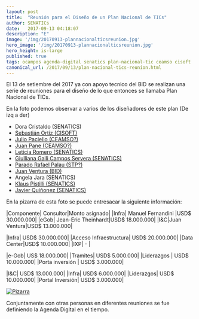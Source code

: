 ```yaml
---
layout: post
title:  "Reunión para el Diseño de un Plan Nacional de TICs"
author: SENATICs
date:   2017-09-13 04:18:07
description: "E"
image: '/img/20170913-plannacionalticsreunion.jpg'
hero_image: '/img/20170913-plannacionalticsreunion.jpg'
hero_height: is-large
published: true
tags: ocampos agenda-digital senatics plan-nacional-tic ceamso cisoft
canonical_url: /2017/09/13/plan-nacional-tics-reunion.html
---
```


El 13 de setiembre del 2017 ya con apoyo tecnico del BID se realizan una serie de reuniones para el diseño de lo que entonces se llamaba Plan Nacional de TICs. 

En la foto podemos observar a varios de los diseñadores de este plan (De izq a der)

* Dora Cristaldo (SENATICS)
* [Sebastián Ortiz (CISOFT)](https://twitter.com/sebastianpy/status/913595180527357953)
* [Julio Paciello (CEAMSO?)](https://twitter.com/juliopaciello)
* [Juan Pane (CEAMSO?)](https://twitter.com/pane_juan)
* [Leticia Romero (SENATICS)](https://twitter.com/Padmepy)
* [Giulliana Galli Campos Servera (SENATICS)](https://twitter.com/GalliGiuliana)
* [Parado Rafael Palau (STP?)](https://twitter.com/rafapalauh)
* [Juan Ventura (BID)](https://www.linkedin.com/in/juan-ventura-4033b729)
* Angela Jara (SENATICS)
* [Klaus Pistilli (SENATICS)](https://twitter.com/kpistilli)
* [Javier Quiñonez (SENATICS)](https://twitter.com/jjqc)

En la pizarra de esta foto se puede entresacar la siguiente información:

|Componente| Consultor|Monto asignado|
|Infra| Manuel Fernandini |USD$ 30.000.000|
|eGob| Jean-Eric Theinhardt|USD$ 18.000.000|
|I&C|Juan Ventura|USD$ 13.000.000|

|Infra| USD$ 30.000.000|
|Acceso Infraestructura| USD$ 20.000.000|
|Data Center|USD$ 10.000.000|
|IXP| - |

|e-Gob| US$ 18.000.000|
|Tramites| USD$ 5.000.000|
|Liderazgos | USD$ 10.000.000|
|Porta inversión | USD$ 3.000.000|

|I&C| USD$ 13.000.000|
|Infra| USD$ 6.000.000|
|Liderazgos| USD$ 10.000.000|
|Portal Inversión| USD$ 3.000.000|

[![Pizarra](/adpy-seguimiento/img/20170913-plannacionalticsplanpizarra.jpg)](http://google.com.au/)


Conjuntamente con otras personas en diferentes reuniones se fue definiendo la Agenda Digital en el tiempo.